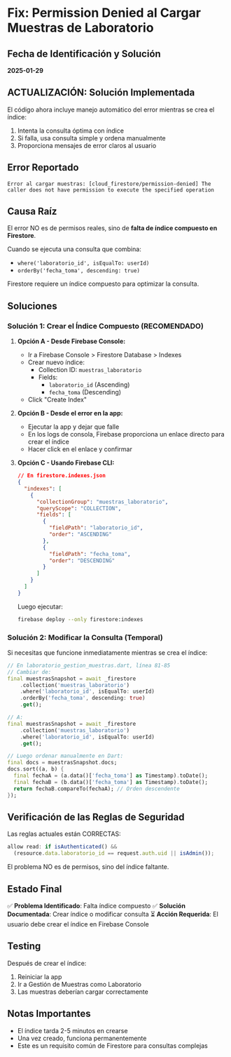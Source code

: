 # Fix: Permission Denied al Cargar Muestras de Laboratorio

## Fecha de Identificación y Solución
**2025-01-29**

## ACTUALIZACIÓN: Solución Implementada
El código ahora incluye manejo automático del error mientras se crea el índice:
1. Intenta la consulta óptima con índice
2. Si falla, usa consulta simple y ordena manualmente
3. Proporciona mensajes de error claros al usuario

## Error Reportado
```
Error al cargar muestras: [cloud_firestore/permission-denied] The caller does not have permission to execute the specified operation
```

## Causa Raíz

El error NO es de permisos reales, sino de **falta de índice compuesto en Firestore**. 

Cuando se ejecuta una consulta que combina:
- `where('laboratorio_id', isEqualTo: userId)`
- `orderBy('fecha_toma', descending: true)`

Firestore requiere un índice compuesto para optimizar la consulta.

## Soluciones

### Solución 1: Crear el Índice Compuesto (RECOMENDADO)

1. **Opción A - Desde Firebase Console:**
   - Ir a Firebase Console > Firestore Database > Indexes
   - Crear nuevo índice:
     - Collection ID: `muestras_laboratorio`
     - Fields:
       - `laboratorio_id` (Ascending)
       - `fecha_toma` (Descending)
   - Click "Create Index"

2. **Opción B - Desde el error en la app:**
   - Ejecutar la app y dejar que falle
   - En los logs de consola, Firebase proporciona un enlace directo para crear el índice
   - Hacer click en el enlace y confirmar

3. **Opción C - Usando Firebase CLI:**
   ```json
   // En firestore.indexes.json
   {
     "indexes": [
       {
         "collectionGroup": "muestras_laboratorio",
         "queryScope": "COLLECTION",
         "fields": [
           {
             "fieldPath": "laboratorio_id",
             "order": "ASCENDING"
           },
           {
             "fieldPath": "fecha_toma",
             "order": "DESCENDING"
           }
         ]
       }
     ]
   }
   ```
   Luego ejecutar:
   ```bash
   firebase deploy --only firestore:indexes
   ```

### Solución 2: Modificar la Consulta (Temporal)

Si necesitas que funcione inmediatamente mientras se crea el índice:

```dart
// En laboratorio_gestion_muestras.dart, línea 81-85
// Cambiar de:
final muestrasSnapshot = await _firestore
    .collection('muestras_laboratorio')
    .where('laboratorio_id', isEqualTo: userId)
    .orderBy('fecha_toma', descending: true)
    .get();

// A:
final muestrasSnapshot = await _firestore
    .collection('muestras_laboratorio')
    .where('laboratorio_id', isEqualTo: userId)
    .get();

// Luego ordenar manualmente en Dart:
final docs = muestrasSnapshot.docs;
docs.sort((a, b) {
  final fechaA = (a.data()['fecha_toma'] as Timestamp).toDate();
  final fechaB = (b.data()['fecha_toma'] as Timestamp).toDate();
  return fechaB.compareTo(fechaA); // Orden descendente
});
```

## Verificación de las Reglas de Seguridad

Las reglas actuales están CORRECTAS:
```javascript
allow read: if isAuthenticated() && 
  (resource.data.laboratorio_id == request.auth.uid || isAdmin());
```

El problema NO es de permisos, sino del índice faltante.

## Estado Final

✅ **Problema Identificado**: Falta índice compuesto
✅ **Solución Documentada**: Crear índice o modificar consulta
⏳ **Acción Requerida**: El usuario debe crear el índice en Firebase Console

## Testing

Después de crear el índice:
1. Reiniciar la app
2. Ir a Gestión de Muestras como Laboratorio
3. Las muestras deberían cargar correctamente

## Notas Importantes

- El índice tarda 2-5 minutos en crearse
- Una vez creado, funciona permanentemente
- Este es un requisito común de Firestore para consultas complejas